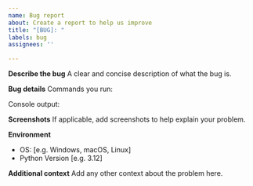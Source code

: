 ```yaml
---
name: Bug report
about: Create a report to help us improve
title: "[BUG]: "
labels: bug
assignees: ''

---
```


**Describe the bug**
A clear and concise description of what the bug is.

**Bug details**
Commands you run:

Console output:

**Screenshots**
If applicable, add screenshots to help explain your problem.

**Environment**
 - OS: [e.g. Windows, macOS, Linux]
 - Python Version [e.g. 3.12]

**Additional context**
Add any other context about the problem here.
